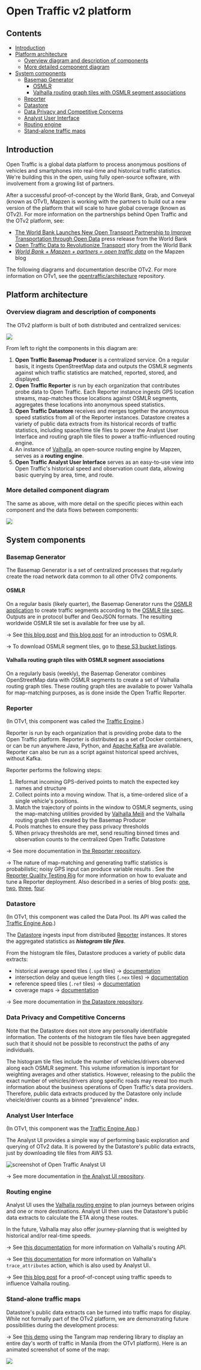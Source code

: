 # Open Traffic v2 platform

## Contents

<!-- the following is generated by:
     1. npm install --save markdown-toc -g
     2. markdown-toc -i README.md
-->

<!-- toc -->

- [Introduction](#introduction)
- [Platform architecture](#platform-architecture)
  * [Overview diagram and description of components](#overview-diagram-and-description-of-components)
  * [More detailed component diagram](#more-detailed-component-diagram)
- [System components](#system-components)
  * [Basemap Generator](#basemap-generator)
    + [OSMLR](#osmlr)
    + [Valhalla routing graph tiles with OSMLR segment associations](#valhalla-routing-graph-tiles-with-osmlr-segment-associations)
  * [Reporter](#reporter)
  * [Datastore](#datastore)
  * [Data Privacy and Competitive Concerns](#data-privacy-and-competitive-concerns)
  * [Analyst User Interface](#analyst-user-interface)
  * [Routing engine](#routing-engine)
  * [Stand-alone traffic maps](#stand-alone-traffic-maps)

<!-- tocstop -->

## Introduction

Open Traffic is a global data platform to process anonymous positions of vehicles and smartphones into real-time and historical traffic statistics. We're building this in the open, using fully open-source software, with involvement from a growing list of partners.

After a successful proof-of-concept by the World Bank, Grab, and Conveyal (known as OTv1), Mapzen is working with the partners to build out a new version of the platform that will scale to have global coverage (known as OTv2). For more information on the partnerships behind Open Traffic and the OTv2 platform, see:

- [The World Bank Launches New Open Transport Partnership to Improve Transportation through Open Data](http://www.worldbank.org/en/news/press-release/2016/12/19/the-world-bank-launches-new-open-transport-partnership-to-improve-transportation-through-open-data) press release from the World Bank
- [Open Traffic Data to Revolutionize Transport](http://www.worldbank.org/en/news/feature/2016/12/19/open-traffic-data-to-revolutionize-transport) story from the World Bank
- [_World Bank + Mapzen + partners = open traffic data_](https://mapzen.com/blog/announcing-open-traffic/) on the Mapzen blog 

The following diagrams and documentation describe OTv2. For more information on OTv1, see the [opentraffic/architecture](https://github.com/opentraffic/architecture) repository.

## Platform architecture
### Overview diagram and description of components

The OTv2 platform is built of both distributed and centralized services:

![](images/otv2-overview-component-diagram.png)
<!-- To view and edit the original diagram: https://docs.google.com/drawings/d/12B5inmN1jrfIjJ2BQLnVJl3uW_g30OGr7DFiwA9nQTM/edit -->

From left to right the components in this diagram are:

1. **Open Traffic Basemap Producer** is a centralized service. On a regular basis, it ingests OpenStreetMap data and outputs the OSMLR segments against which traffic statistics are matched, reported, stored, and displayed.
2. **Open Traffic Reporter** is run by each organization that contributes probe data to Open Traffic. Each Reporter instance ingests GPS location streams, map-matches those locations against OSMLR segments, aggregates these locations into anonymous speed statistics.
3. **Open Traffic Datastore** receives and merges together the anonymous speed statistics from all of the Reporter instances. Datastore creates a variety of public data extracts from its historical records of traffic statistics, including space/time tile files to power the Analyst User Interface and routing graph tile files to power a traffic-influenced routing engine.
4. An instance of [Valhalla](https://github.com/valhalla), an open-source routing engine by Mapzen, serves as a **routing engine**.
5. **Open Traffic Analyst User Interface** serves as an easy-to-use view into Open Traffic's historical speed and observation count data, allowing basic querying by area, time, and route.

### More detailed component diagram

The same as above, with more detail on the specific pieces within each component and the data flows between components:

![](images/otv2-architecture-component-diagram.png)
<!-- To view and edit the original diagram: https://docs.google.com/drawings/d/17KOkCOvnq7WyUmsnmHoaQjarUO4eLqBFv7TIq0QY9ac/edit -->

## System components

### Basemap Generator

The Basemap Generator is a set of centralized processes that regularly create the road network data common to all other OTv2 components.

#### OSMLR

On a regular basis (likely quarter), the Basemap Generator runs the [OSMLR application](https://github.com/opentraffic/osmlr) to create traffic segments according to the [OSMLR tile spec](https://github.com/opentraffic/osmlr-tile-spec). Outputs are in protocol buffer and GeoJSON formats. The resulting worldwide OSMLR tile set is available for free use by all.

→ See [this blog post](https://mapzen.com/blog/open-traffic-osmlr-technical-preview) and [this blog post](https://mapzen.com/blog/osmlr-2nd-technical-preview/) for an introduction to OSMLR.

→ To download OSMLR segment tiles, go to [these S3 bucket listings](https://s3.amazonaws.com/osmlr-tiles/listing.html).

#### Valhalla routing graph tiles with OSMLR segment associations

On a regularly basis (weekly), the Basemap Generator combines OpenStreetMap data with OSMLR segments to create a set of Valhalla routing graph tiles. These routing graph tiles are available to power Valhalla for map-matching purposes, as is done inside the Open Traffic Reporter.

### Reporter

(In OTv1, this component was called the [Traffic Engine](https://github.com/opentraffic/traffic-engine).)

Reporter is run by each organization that is providing probe data to the Open Traffic platform. Reporter is distributed as a set of Docker containers, or can be run anywhere Java, Python, and [Apache Kafka](https://kafka.apache.org/) are available. Reporter can also be run as a script against historical speed archives, without Kafka.

Reporter performs the following steps:

1. Reformat incoming GPS-derived points to match the expected key names and structure
2. Collect points into a moving window. That is, a time-ordered slice of a single vehicle's positions.
3. Match the trajectory of points in the window to OSMLR segments, using the map-matching utilities provided by [Valhalla Meili](https://github.com/valhalla/valhalla/blob/master/docs/meili.md) and the Valhalla routing graph tiles created by the Basemap Producer
4. Pools matches to ensure they pass privacy thresholds
5. When privacy thresholds are met, send resulting binned times and observation counts to the centralized Open Traffic Datastore

→ See more documentation in [the Reporter repository](https://github.com/opentraffic/reporter).

→ The nature of map-matching and generating traffic statistics is probabilistic; noisy GPS input can produce variable results . See the [Reporter Quality Testing Rig](https://github.com/opentraffic/reporter-quality-testing-rig) for more information on how to evaluate and tune a Reporter deployment. Also described in a series of blog posts: [one](https://mapzen.com/blog/map-matching-validation/), [two](https://mapzen.com/blog/data-driven-map-matching/), [three](https://mapzen.com/blog/map-matching-post-processing/), [four](https://mapzen.com/blog/map-matching-built-env/).

### Datastore

(In OTv1, this component was called the Data Pool. Its API was called the [Traffic Engine App](https://github.com/opentraffic/traffic-engine-app).)

The [Datastore](https://github.com/opentraffic/datastore) ingests input from distributed [Reporter](https://github.com/opentraffic/reporter) instances. It stores the aggregated statistics as ***histogram tile files***.

From the histogram tile files, Datastore produces a variety of public data extracts:

- historical average speed tiles (`.spd` tiles) → [documentation](https://github.com/opentraffic/datastore/blob/master/docs/public_data_extracts.md#historical-average-speed-tiles)
- intersection delay and queue length tiles (`.nex` tiles) → [documentation](https://github.com/opentraffic/datastore/blob/master/docs/public_data_extracts.md#intersection-delays-and-queue-lengths)
- reference speed tiles (`.ref` tiles) → [documentation](https://github.com/opentraffic/datastore/blob/master/docs/public_data_extracts.md#reference-speed-tiles)
- coverage maps → [documentation](https://github.com/opentraffic/datastore/blob/master/docs/coverage_map.md)

→ See more documentation in [the Datastore repository](https://github.com/opentraffic/datastore).

### Data Privacy and Competitive Concerns

Note that the Datastore does not store any personally identifiable information. The contents of the histogram tile files have been aggregated such that it should not be possible to reconstruct the paths of any individuals.

The histogram tile files include the number of vehicles/drivers observed along each OSMLR segment. This volume information is important for weighting averages and other statistics. However, releasing to the public the exact number of vehicles/drivers along specific roads may reveal too much information about the business operations of Open Traffic's data providers. Therefore, public data extracts produced by the Datastore only include vheicle/driver counts as a binned "prevalence" index.

### Analyst User Interface

(In OTv1, this component was the [Traffic Engine App](https://github.com/opentraffic/traffic-engine-app).)

The Analyst UI provides a simple way of performing basic exploration and querying of OTv2 data. It is powered by the Datastore's public data extracts, just by downloading tile files from AWS S3.

![screenshot of Open Traffic Analyst UI](/images/otv2-analyst-ui-screenshot.png)

→ See more documentation in [the Analyst UI repository](https://github.com/opentraffic/analyst-ui).

### Routing engine

Analyst UI uses the [Valhalla routing engine](https://github.com/valhalla) to plan journeys between origins and one or more destinations. Analyst UI then uses the Datastore's public data extracts to calculate the ETA along these routes. 

In the future, Valhalla may also offer journey-planning that is weighted by historical and/or real-time speeds.

→ See [this documentation](https://mapzen.com/documentation/mobility/turn-by-turn/api-reference/) for more information on Valhalla's routing API.

→ See [this documentation](https://mapzen.com/documentation/mobility/map-matching/api-reference/#trace-attributes-action) for more information on Valhalla's `trace_attributes` action, which is also used by Analyst UI.

→ See [this blog post](https://mapzen.com/blog/speed-tiles/) for a proof-of-concept using traffic speeds to influence Valhalla routing.

### Stand-alone traffic maps

Datastore's public data extracts can be turned into traffic maps for display. While not formally part of the OTv2 platform, we are demonstrating future possibilities during the development process:

→ See [this demo](https://mapzen.github.io/open-traffic-poc-data-demo/) using the Tangram map rendering library to display an entire day's worth of traffic in Manila (from the OTv1 platform). Here is an animated screenshot of some of the map:

![](images/otv1-tangram-map-demo-animation.gif)
